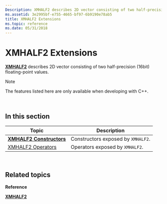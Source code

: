 ```yaml
---
Description: XMHALF2 describes 2D vector consisting of two half-precision (16bit) floating-point values.
ms.assetid: 3e2995bf-e755-4665-bf97-6b9190e78ab5
title: XMHALF2 Extensions
ms.topic: reference
ms.date: 05/31/2018
---
```


# XMHALF2 Extensions

[**XMHALF2**](/windows/desktop/api/DirectXPackedVector/ns-directxpackedvector-xmhalf2) describes 2D vector consisting of two half-precision (16bit) floating-point values.

> [!Note]  
> The features listed here are only available when developing with C++.

 

## In this section



| Topic                                                     | Description                                   |
|-----------------------------------------------------------|-----------------------------------------------|
| [**XMHALF2 Constructors**](xmhalf2-ctor.md)<br/>   | Constructors exposed by `XMHALF2`.<br/> |
| [XMHALF2 Operators](ovw-xmhalf2-operators.md)<br/> | Operators exposed by `XMHALF2`.<br/>    |



 

## Related topics

<dl> <dt>

**Reference**
</dt> <dt>

[**XMHALF2**](/windows/desktop/api/DirectXPackedVector/ns-directxpackedvector-xmhalf2)
</dt> </dl>

 

 




